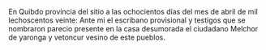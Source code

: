 En Quibdo provincia del sitio a las ochocientos días del mes de abril de mil lechoscentos veinte: Ante mi el escribano provisional y testigos que se nombraron parecio presente en la casa desumorada el ciudadano Melchor de yaronga y vetoncur vesino de este pueblos.